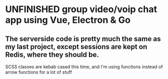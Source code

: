 # UNFINISHED group video/voip chat app using Vue, Electron & Go



## The serverside code is pretty much the same as my last project, except sessions are kept on Redis, where they should be.

SCSS classes are kebab cased this time, and I'm using functions instead of arrow functions for a lot of stuff